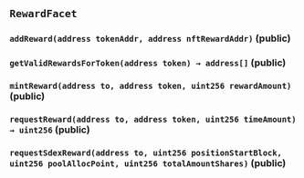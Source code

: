 ## `RewardFacet`






### `addReward(address tokenAddr, address nftRewardAddr)` (public)





### `getValidRewardsForToken(address token) → address[]` (public)





### `mintReward(address to, address token, uint256 rewardAmount)` (public)





### `requestReward(address to, address token, uint256 timeAmount) → uint256` (public)





### `requestSdexReward(address to, uint256 positionStartBlock, uint256 poolAllocPoint, uint256 totalAmountShares)` (public)









